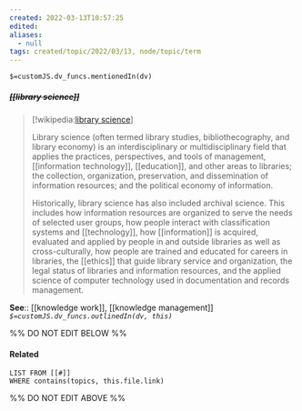 ```yaml
---
created: 2022-03-13T10:57:25 
edited: 
aliases:
  - null
tags: created/topic/2022/03/13, node/topic/term
---
```

`$=customJS.dv_funcs.mentionedIn(dv)`

##### <s class="topic-title">[[library science]]</s>

> [!wikipedia:[library science](https://en.wikipedia.org/wiki/Library%20science)]
> 
> Library science (often termed library studies, bibliothecography, and library economy) is an interdisciplinary or multidisciplinary field that applies the practices, perspectives, and tools of management, [[information technology]], [[education]], and other areas to libraries; the collection, organization, preservation, and dissemination of information resources; and the political economy of information. 
> 
> Historically, library science has also included archival science. This includes how information resources are organized to serve the needs of selected user groups, how people interact with classification systems and [[technology]], how [[information]] is acquired, evaluated and applied by people in and outside libraries as well as cross-culturally, how people are trained and educated for careers in libraries, the [[ethics]] that guide library service and organization, the legal status of libraries and information resources, and the applied science of computer technology used in documentation and records management.
> 

**See**:: [[knowledge work]], [[knowledge management]]
*`$=customJS.dv_funcs.outlinedIn(dv, this)`*

%% DO NOT EDIT BELOW %%

#### Related 

```dataview
LIST FROM [[#]]
WHERE contains(topics, this.file.link)
```
%% DO NOT EDIT ABOVE %%
